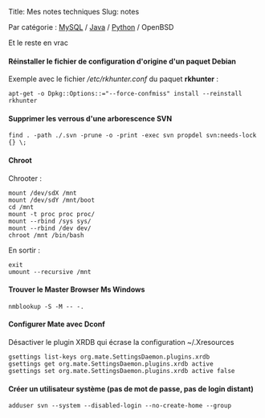 Title: Mes notes techniques
Slug: notes

Par catégorie : [MySQL](mysql.html) / [Java](java.html) / [Python](python.html) / OpenBSD

Et le reste en vrac <i class="fa fa-thumbs-o-up" aria-hidden="true"></i>

#### <i class="fa fa-angle-double-right" aria-hidden="true"></i>Réinstaller le fichier de configuration d'origine d'un paquet Debian

Exemple avec le fichier */etc/rkhunter.conf* du paquet **rkhunter** :

~~~~{.lang-bash}
apt-get -o Dpkg::Options::="--force-confmiss" install --reinstall rkhunter
~~~~

#### <i class="fa fa-angle-double-right" aria-hidden="true"></i>Supprimer les verrous d'une arborescence SVN

~~~~{.lang-bash}
find . -path ./.svn -prune -o -print -exec svn propdel svn:needs-lock {} \;
~~~~

#### <i class="fa fa-angle-double-right" aria-hidden="true"></i>Chroot

Chrooter :

~~~~{.lang-bash}
mount /dev/sdX /mnt
mount /dev/sdY /mnt/boot
cd /mnt
mount -t proc proc proc/
mount --rbind /sys sys/
mount --rbind /dev dev/
chroot /mnt /bin/bash
~~~~

En sortir :

~~~~{.lang-bash}
exit
umount --recursive /mnt
~~~~

#### <i class="fa fa-angle-double-right" aria-hidden="true"></i>Trouver le Master Browser Ms Windows

~~~~{.lang-bash}
nmblookup -S -M -- -.
~~~~

#### <i class="fa fa-angle-double-right" aria-hidden="true"></i>Configurer Mate avec Dconf

Désactiver le plugin XRDB qui écrase la configuration ~/.Xresources 

~~~~{.lang-bash}
gsettings list-keys org.mate.SettingsDaemon.plugins.xrdb
gsettings get org.mate.SettingsDaemon.plugins.xrdb active
gsettings set org.mate.SettingsDaemon.plugins.xrdb active false
~~~~

#### <i class="fa fa-angle-double-right" aria-hidden="true"></i>Créer un utilisateur système (pas de mot de passe, pas de login distant)

~~~~{.lang-bash}
adduser svn --system --disabled-login --no-create-home --group
~~~~

